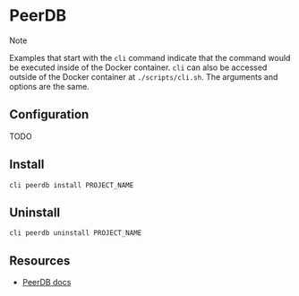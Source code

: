 # PeerDB

> [!NOTE]
> Examples that start with the `cli` command indicate that the command would be executed inside of the Docker container. `cli` can also be accessed outside of the Docker container at `./scripts/cli.sh`. The arguments and options are the same.

## Configuration

TODO

## Install

```shell
cli peerdb install PROJECT_NAME
```

## Uninstall

```shell
cli peerdb uninstall PROJECT_NAME
```

## Resources

- [PeerDB docs](https://docs.peerdb.io)
